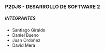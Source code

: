 ### P2DJS - DESARROLLO DE SOFTWARE 2
##### INTEGRANTES
- Santiago Giraldo
- Daniel Bueno
- Juan Ordoñez
- David Mera
